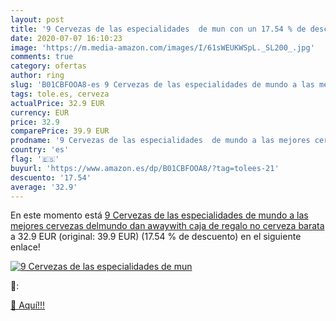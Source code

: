 ```yaml
---
layout: post
title: '9 Cervezas de las especialidades  de mun con un 17.54 % de descuento'
date: 2020-07-07 16:10:23
image: 'https://m.media-amazon.com/images/I/61sWEUKWSpL._SL200_.jpg'
comments: true
category: ofertas
author: ring
slug: 'B01CBFOOA8-es 9 Cervezas de las especialidades de mundo a las mejores...'
tags: tole.es, cerveza
actualPrice: 32.9 EUR
currency: EUR
price: 32.9
comparePrice: 39.9 EUR
prodname: '9 Cervezas de las especialidades  de mundo a las mejores cervezas delmundo dan awaywith caja de regalo  no cerveza barata '
country: 'es'
flag: '🇪🇸'
buyurl: 'https://www.amazon.es/dp/B01CBFOOA8/?tag=tolees-21'
descuento: '17.54'
average: '32.9'
---
```


En este momento está [9 Cervezas de las especialidades  de mundo a las mejores cervezas delmundo dan awaywith caja de regalo  no cerveza barata ](https://www.amazon.es/dp/B01CBFOOA8/?tag=tolees-21) a 32.9 EUR (original: 39.9 EUR) (17.54 %  de descuento) en el siguiente enlace!

[![9 Cervezas de las especialidades  de mun](https://m.media-amazon.com/images/I/61sWEUKWSpL._SL200_.jpg)](https://www.amazon.es/dp/B01CBFOOA8/?tag=tolees-21)

🔎:


[🛒 Aquí!!!](https://www.amazon.es/dp/B01CBFOOA8/?tag=tolees-21)

